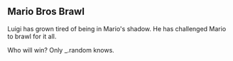 ## Mario Bros Brawl

Luigi has grown tired of being in Mario's shadow. He has challenged Mario to brawl for it all.

Who will win? Only _.random knows.
